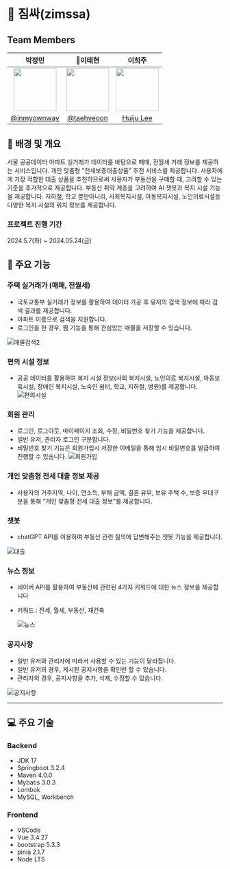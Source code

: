 # 🏡 짐싸(zimssa)


## Team Members 
|박정민|이태현|이희주|
|:--------------------:|:--------------------:|:--------------------:|
|<img src = "https://avatars.githubusercontent.com/u/90558247?v=4" width = "100" height = "100">|<img src = "https://avatars.githubusercontent.com/u/107914598?s=400&v=4" width = "100" height = "100">|<img src = "https://avatars.githubusercontent.com/u/107914598?s=400&v=4" width = "100" height = "100">
|[@inmyownway](https://github.com/inmyownway)|[@taehyeoon](https://github.com/taehyeoon)|[Huiju Lee](https://github.com/leepro1)|
## 💜 배경 및 개요

서울 공공데이터 아파트 실거래가 데이터를 바탕으로 매매, 전월세 거래 정보를 제공하는 서비스입니다.
개인 맞춤형 "전세보증대출상품" 추천 서비스를 제공합니다. 사용자에게 가장 적합한 대출 상품을 추천하므로써 사용자가 부동산을 구매할 때, 고려할 수 있는 기준을 추가적으로 제공합니다.
부동산 취약 계층을 고려하여 AI 챗봇과 복지 시설 기능을 제공합니다.
지하철, 학교 뿐만아니라, 사회복지시설, 아동복지시설, 노인의료시설등 다양한 복지 시설의 위치 정보를 제공합니다.

### 프로젝트 진행 기간

2024.5.7(화) ~ 2024.05.24(금)


## 💜 주요 기능

### 주택 실거래가 (매매, 전월세)

- 국토교통부 실거래가 정보를 활용하여 데이터 가공 후 유저의 검색 정보에 따라 검색 결과를 제공합니다.
- 아파트 이름으로 검색을 지원합니다.
- 로그인을 한 경우, 찜 기능을 통해 관심있는 매물을 저장할 수 있습니다.
  
![매물검색2](https://github.com/ksh103/HappyHouse/assets/90558247/7aac0099-e1b6-428c-9e1d-efddd4e5a02c)

### 편의 시설 정보

- 공공 데이터를 활용하여 복지 시설 정보(사회 복지시설, 노인의료 복지시설, 아동보육시설, 장애인 복지시설, 노숙인 쉼터, 학교, 지하철, 병원)를 제공합니다.
![편의시설](https://github.com/ksh103/HappyHouse/assets/90558247/c7e1569c-e0e0-4de7-b181-332fbd390c48)


### 회원 관리

- 로그인, 로그아웃, 마이페이지 조회, 수정, 비밀번호 찾기 기능을 제공합니다.
- 일반 유저, 관리자 로그인 구분합니다.
- 비밀번호 찾기 기능은 회원가입시 저장한 이메일을 통해 임시 비밀번호를 발급하여 진행할 수 있습니다.
  ![회원가입](https://github.com/ksh103/HappyHouse/assets/90558247/8ae0aa57-03eb-436d-8deb-db57c654f9c5)


### 개인 맞춤형 전세 대출 정보 제공

- 사용자의 거주지역, 나이, 연소득, 부채 금액, 결혼 유무, 보유 주택 수, 보증 우대구분을 통해 "개인 맞춤형 전세 대출 정보"를 제공합니다.

### 챗봇

- chatGPT API를 이용하여 부동산 관련 질의에 답변해주는 챗봇 기능을 제공합니다.

![대출](https://github.com/ksh103/HappyHouse/assets/90558247/8770cee2-3da9-4f0d-9ce6-d44bac3288ce)



### 뉴스 정보

- 네이버 API를 활용하여 부동산에 관련된 4가지 키워드에 대한 뉴스 정보를 제공합니다
- 키워드 : 전세, 월세, 부동산, 재건축

  ![뉴스](https://github.com/ksh103/HappyHouse/assets/90558247/cbf97161-38ef-4773-8991-dbaeb2ddb4ab)


### 공지사항

- 일반 유저와 관리자에 따라서 사용할 수 있는 기능이 달라집니다.
- 일반 유저의 경우, 게시된 공지사항을 확인만 할 수 있습니다.
- 관리자의 경우, 공지사항을 추가, 삭제, 수정할 수 있습니다.

![공지사항](https://github.com/ksh103/HappyHouse/assets/90558247/1a82154c-1919-42b1-a142-8e58b54e98ad)




---

## 💻 주요 기술

### Backend

- JDK 17
- Springboot 3.2.4
- Maven 4.0.0
- Mybatis 3.0.3
- Lombok
- MySQL, Workbench

### Frontend

- VSCode
- Vue 3.4.27
- bootstrap 5.3.3
- pinia 2.1.7
- Node LTS
